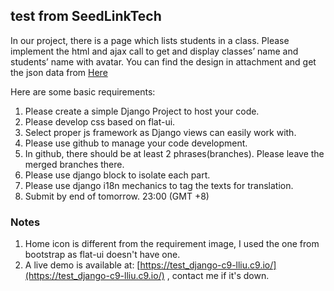 ## test from SeedLinkTech

In our project, there is a page which lists students in a class. Please implement the html and ajax call to get and display classes’ name and students’ name with avatar. You can find the design in attachment and get the json data from [Here](http://42.121.35.233:9001/school/api/v1/class/my/?format=json&username=super&api_key=123456)
 
Here are some basic requirements:

1. Please create a simple Django Project to host your code.
1. Please develop css based on flat-ui.
1. Select proper js framework as Django views can easily work with.
1. Please use github to manage your code development.
1. In github, there should be at least 2 phrases(branches). Please leave the merged branches there.
1. Please use django block to isolate each part.
1. Please use django i18n mechanics to tag the texts for translation.
1. Submit by end of tomorrow. 23:00 (GMT +8)

### Notes

1. Home icon is different from the requirement image, I used the one from bootstrap as flat-ui doesn't have one.
1. A live demo is available at: [https://test_django-c9-lliu.c9.io/](https://test_django-c9-lliu.c9.io/) , contact me if it's down.
